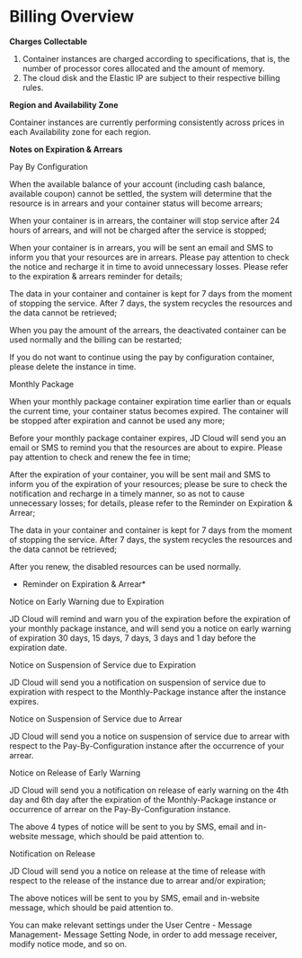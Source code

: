 
# Billing Overview

**Charges Collectable**

 1. Container instances are charged according to specifications, that is, the number of processor cores allocated and the amount of memory.
 2. The cloud disk and the Elastic IP are subject to their respective billing rules.

**Region and Availability Zone**

Container instances are currently performing consistently across prices in each Availability zone for each region.

**Notes on Expiration & Arrears**

Pay By Configuration

When the available balance of your account (including cash balance, available coupon) cannot be settled, the system will determine that the resource is in arrears and your container status will become arrears;

When your container is in arrears, the container will stop service after 24 hours of arrears, and will not be charged after the service is stopped;

When your container is in arrears, you will be sent an email and SMS to inform you that your resources are in arrears. Please pay attention to check the notice and recharge it in time to avoid unnecessary losses. Please refer to the expiration & arrears reminder for details;

The data in your container and container is kept for 7 days from the moment of stopping the service. After 7 days, the system recycles the resources and the data cannot be retrieved;

When you pay the amount of the arrears, the deactivated container can be used normally and the billing can be restarted;

If you do not want to continue using the pay by configuration container, please delete the instance in time. 

Monthly Package

When your monthly package container expiration time earlier than or equals the current time, your container status becomes expired. The container will be stopped after expiration and cannot be used any more;

Before your monthly package container expires, JD Cloud will send you an email or SMS to remind you that the resources are about to expire. Please pay attention to check and renew the fee in time;

After the expiration of your container, you will be sent mail and SMS to inform you of the expiration of your resources; please be sure to check the notification and recharge in a timely manner, so as not to cause unnecessary losses; for details, please refer to the Reminder on Expiration & Arrear;

The data in your container and container is kept for 7 days from the moment of stopping the service. After 7 days, the system recycles the resources and the data cannot be retrieved;

After you renew, the disabled resources can be used normally.

* Reminder on Expiration & Arrear*

Notice on Early Warning due to Expiration 

JD Cloud will remind and warn you of the expiration before the expiration of your monthly package instance, and will send you a notice on early warning of expiration 30 days, 15 days, 7 days, 3 days and 1 day before the expiration date. 

Notice on Suspension of Service due to Expiration 

JD Cloud will send you a notification on suspension of service due to expiration with respect to the Monthly-Package instance after the instance expires.

Notice on Suspension of Service due to Arrear 

JD Cloud will send you a notice on suspension of service due to arrear with respect to the Pay-By-Configuration instance after the occurrence of your arrear.

Notice on Release of Early Warning 

JD Cloud will send you a notification on release of early warning on the 4th day and 6th day after the expiration of the Monthly-Package instance or occurrence of arrear on the Pay-By-Configuration instance. 

The above 4 types of notice will be sent to you by SMS, email and in-website message, which should be paid attention to.


Notification on Release 

JD Cloud will send you a notice on release at the time of release with respect to the release of the instance due to arrear and/or expiration;

    

The above notices will be sent to you by SMS, email and in-website message, which should be paid attention to.

You can make relevant settings under the User Centre - Message Management-  Message Setting Node, in order to add message receiver, modify notice mode, and so on.
